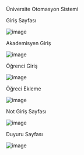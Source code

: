 Üniversite Otomasyon Sistemi 

Giriş Sayfası 

![image](https://github.com/FATMACETN/admin/assets/101970976/29d96db3-7886-4628-bd16-e2fc89217ff7)



Akademisyen Giriş

![image](https://github.com/FATMACETN/admin/assets/101970976/b541320b-9538-488c-adc5-648b6afafdbd)




Öğrenci Giriş

![image](https://github.com/FATMACETN/admin/assets/101970976/a36e9aca-65ee-41dc-a382-5edc05e2d77a)




Öğreci Ekleme

![image](https://github.com/FATMACETN/admin/assets/101970976/57dddf13-7314-4044-91b5-cae6f39a3097)




Not Giriş Sayfası

![image](https://github.com/FATMACETN/admin/assets/101970976/dc17f362-3c54-4a2a-8c74-3a550daa3893)




Duyuru Sayfası 

![image](https://github.com/FATMACETN/admin/assets/101970976/65665633-bb26-4068-ac15-905510ad468f)




